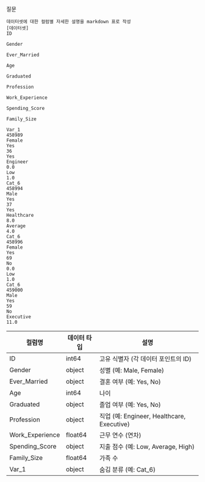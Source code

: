 
질문
``` 
데이터셋에 대한 컬럼별 자세한 설명을 markdown 표로 작성
[데이터셋]
ID

Gender

Ever_Married

Age

Graduated

Profession

Work_Experience

Spending_Score

Family_Size

Var_1
458989
Female
Yes
36
Yes
Engineer
0.0
Low
1.0
Cat_6
458994
Male
Yes
37
Yes
Healthcare
8.0
Average
4.0
Cat_6
458996
Female
Yes
69
No
0.0
Low
1.0
Cat_6
459000
Male
Yes
59
No
Executive
11.0
```

| 컬럼명            | 데이터 타입 | 설명                                   |
|------------------|-------------|----------------------------------------|
| ID               | int64      | 고유 식별자 (각 데이터 포인트의 ID)   |
| Gender           | object     | 성별 (예: Male, Female)               |
| Ever_Married     | object     | 결혼 여부 (예: Yes, No)               |
| Age              | int64      | 나이                                   |
| Graduated        | object     | 졸업 여부 (예: Yes, No)               |
| Profession       | object     | 직업 (예: Engineer, Healthcare, Executive) |
| Work_Experience   | float64    | 근무 연수 (연차)                       |
| Spending_Score   | object     | 지출 점수 (예: Low, Average, High)    |
| Family_Size      | float64    | 가족 수                                |
| Var_1            | object     | 숨김 분류 (예: Cat_6)                  |